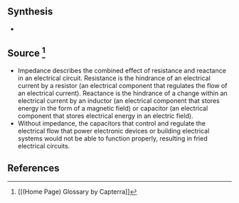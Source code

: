 ## Synthesis
- 
## Source [^1]
- Impedance describes the combined effect of resistance and reactance in an electrical circuit. Resistance is the hindrance of an electrical current by a resistor (an electrical component that regulates the flow of an electrical current). Reactance is the hindrance of a change within an electrical current by an inductor (an electrical component that stores energy in the form of a magnetic field) or capacitor (an electrical component that stores electrical energy in an electric field).
- Without impedance, the capacitors that control and regulate the electrical flow that power electronic devices or building electrical systems would not be able to function properly, resulting in fried electrical circuits.
## References

[^1]: [[(Home Page) Glossary by Capterra]]